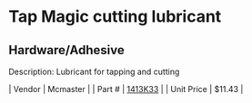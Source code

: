 # Tap Magic cutting lubricant
## Hardware/Adhesive
Description: 	Lubricant for tapping and cutting  

| Vendor | Mcmaster | 
| Part # | [1413K33](http://www.mcmaster.com/) | 
| Unit Price | $11.43 | 
